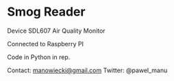 # Smog Reader
Device SDL607 Air Quality Monitor

Connected to Raspberry PI

Code in Python in rep.

Contact: manowiecki@gmail.com
Twitter: @pawel_manu
